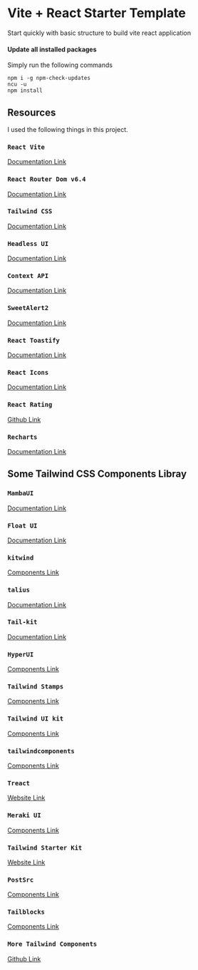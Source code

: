 # Vite + React Starter Template
Start quickly with basic structure to build vite react application

#### Update all installed packages
Simply run the following commands
```
npm i -g npm-check-updates
ncu -u
npm install
```

## Resources
I used the following things in this project.

### `React Vite`
[Documentation Link](https://vitejs.dev/guide)

### `React Router Dom v6.4`
[Documentation Link](https://reactrouter.com/en/main/start/overview)

### `Tailwind CSS`
[Documentation Link](https://tailwindcss.com/docs)

### `Headless UI`
[Documentation Link](https://headlessui.com)

### `Context API`
[Documentation Link](https://reactjs.org/docs/context.html#api)

### `SweetAlert2`
[Documentation Link](https://github.com/sweetalert2/sweetalert2-react-content)

### `React Toastify`
[Documentation Link](https://fkhadra.github.io/react-toastify/introduction/)

### `React Icons`
[Documentation Link](https://react-icons.github.io/react-icons)

### `React Rating`
[Github Link](https://github.com/dreyescat/react-rating)

### `Recharts`
[Documentation Link](https://recharts.org/en-US/guide)

## Some Tailwind CSS Components Libray

### `MambaUI`
[Documentation Link](https://www.mambaui.com/docs)

### `Float UI`
[Documentation Link](https://www.floatui.com/docs/getting-started)

### `kitwind`
[Components Link](https://kitwind.io/products/kometa/components)

### `talius`
[Documentation Link](https://tailus.io/blocks)

### `Tail-kit`
[Documentation Link](https://www.tailwind-kit.com/started)

### `HyperUI`
[Components Link](https://www.hyperui.dev)

### `Tailwind Stamps`
[Components Link](https://tailwindcss.5balloons.info)

### `Tailwind UI kit`
[Components Link](https://tailwinduikit.com/components)

### `tailwindcomponents`
[Components Link](https://tailwindcomponents.com)

### `Treact`
[Website Link](https://treact.owaiskhan.me)

### `Meraki UI`
[Components Link](https://merakiui.com/components)

### `Tailwind Starter Kit`
[Website Link](https://www.creative-tim.com/learning-lab/tailwind-starter-kit/presentation)

### `PostSrc`
[Components Link](https://postsrc.com/components)

### `Tailblocks`
[Components Link](https://tailblocks.cc)

### `More Tailwind Components`
[Github Link](https://github.com/unlight/tailwind-components)

